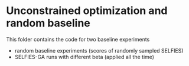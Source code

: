 # Unconstrained optimization and random baseline

This folder contains the code for two baseline experiments

- random baseline experiments (scores of randomly sampled SELFIES)
- SELFIES-GA runs with different beta (applied all the time)
